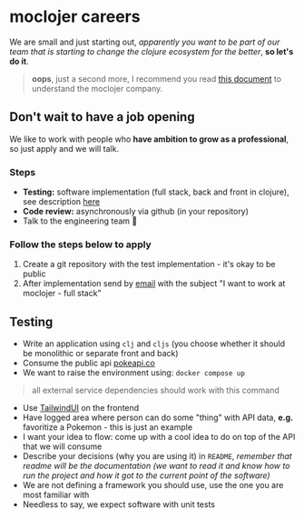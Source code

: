 # moclojer careers

We are small and just starting out, _apparently you want to be part of our team that is starting to change the clojure ecosystem for the better_, **so let's do it**.

> **oops**, just a second more, I recommend you read [this document](https://github.com/moclojer?view_as=public#welcome-to-the-moclojer-cloud-team-) to understand the moclojer company.

## Don't wait to have a job opening

We like to work with people who **have ambition to grow as a professional**, so just apply and we will talk.

### Steps

- **Testing:** software implementation (full stack, back and front in clojure), see description [here](#testing)
- **Code review:** asynchronously via github (in your repository)
- Talk to the engineering team :tada:

### Follow the steps below to apply

1. Create a git repository with the test implementation - it's okay to be public
2. After implementation send by [email](mailto:hey@moclojer.com) with the subject "I want to work at moclojer - full stack"


## Testing

- Write an application using `clj` and `cljs` (you choose whether it should be monolithic or separate front and back)
- Consume the public api [pokeapi.co](https://pokeapi.co)
- We want to raise the environment using: `docker compose up`
> all external service dependencies should work with this command
- Use [TailwindUI](tailwindui.com) on the frontend
- Have logged area where person can do some "thing" with API data, **e.g.** favoritize a Pokemon - this is just an example
- I want your idea to flow: come up with a cool idea to do on top of the API that we will consume
- Describe your decisions (why you are using it) in `README`, _remember that readme will be the documentation (we want to read it and know how to run the project and how it got to the current point of the software)_
- We are not defining a framework you should use, use the one you are most familiar with
- Needless to say, we expect software with unit tests

